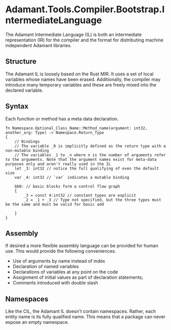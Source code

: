 # Adamant.Tools.Compiler.Bootstrap.IntermediateLanguage

The Adamant Intermediate Language (IL) is both an intermediate representation (IR) for the compiler and the format for distributing machine independent Adamant libraries.

## Structure

The Adamant IL is loosely based on the Rust MIR. It uses a set of local variables whose names have been erased. Additionally, the compiler may introduce many temporary variables and these are freely mixed into the declared variable.

## Syntax

Each function or method has a meta data declaration.

```IL
fn Namespace.Optional_Class_Name::Method_name(argument: int32, another_arg: Type) -> Namespace.Return_Type
{
    // Bindings
    // The variable _0 is implicitly defined as the return type with a non-mutable binding
    // The variables _1 to _n where n is the number of arguments refer to the arguments. Note that the argument names exist for meta-data purposes only and aren't really used in the IL
    let _3: int32 // notice the full qualifying of even the default size
    var _4: int32 // `var` indicates a mutable binding

    bb0: // basic blocks form a control flow graph
    {
        _3 = const 4:int32 // constant types are explicit
        _2 = _1 + _3 // Type not specified, but the three types must be the same and must be valid for basic add

    }
}
```

## Assembly

If desired a more flexible assembly language can be provided for human use. This would provide the following conveniences.

* Use of arguments by name instead of index
* Declaration of named variables
* Declarations of variables at any point on the code
* Assignment of initial values as part of declaration statements;
* Comments introduced with double slash

## Namespaces

Like the CIL, the Adamant IL doesn't contain namespaces. Rather, each entity name is its fully qualified name. This means that a package can never expose an empty namespace.
